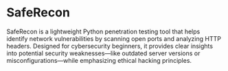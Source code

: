 # SafeRecon
SafeRecon is a lightweight Python penetration testing tool that helps identify network vulnerabilities by scanning open ports and analyzing HTTP headers. Designed for cybersecurity beginners, it provides clear insights into potential security weaknesses—like outdated server versions or misconfigurations—while emphasizing ethical hacking principles.
